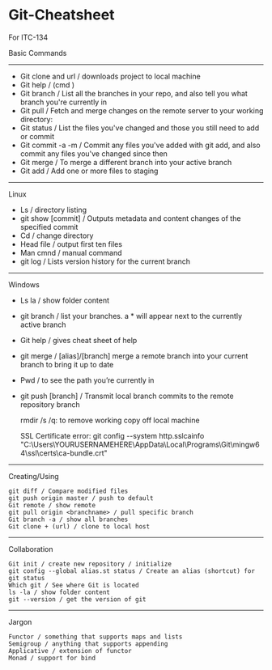 
# Git-Cheatsheet
For ITC-134

Basic Commands
*** 
- Git clone and url / downloads project to local machine
- Git help / (cmd ) 
- Git branch / List all the branches in your repo, and also tell you what branch you're currently in
- Git pull / Fetch and merge changes on the remote server to your working directory:
- Git status / List the files you've changed and those you still need to add or commit
- Git commit -a -m / Commit any files you've added with git add, and also commit any files you've changed since then
- Git merge <branch name> / To merge a different branch into your active branch
- Git add <file name> / Add one or more files to staging 
***


Linux
- Ls / directory listing 
- git show [commit] / Outputs metadata and content changes of the specified commit
- Cd / change directory
- Head file / output first ten files
- Man cmnd / manual command
- git log / Lists version history for the current branch
***
Windows
- Ls la / show folder content 
- git branch / list your branches. a * will appear next to the currently active branch
- Git help / gives cheat sheet of help
- git merge /  [alias]/[branch] merge a remote branch into your current branch to bring it up to date
- Pwd / to see the path you’re currently in 
- git push  [branch]  / Transmit local branch commits to the remote repository branch

  rmdir <repository name> /s /q: to remove working copy off local machine

    SSL Certificate error: git config --system http.sslcainfo
    "C:\Users\YOURUSERNAMEHERE\AppData\Local\Programs\Git\mingw64\ssl\certs\ca-bundle.crt"
***
Creating/Using

    git diff / Compare modified files
    git push origin master / push to default
    Git remote / show remote
    git pull origin <branchname> / pull specific branch
    Git branch -a / show all branches
    Git clone + (url) / clone to local host

***
Collaboration

    Git init / create new repository / initialize
    git config --global alias.st status / Create an alias (shortcut) for git status
    Which git / See where Git is located
    ls -la / show folder content
    git --version / get the version of git
***
Jargon

    Functor / something that supports maps and lists
    Semigroup / anything that supports appending
    Applicative / extension of functor
    Monad / support for bind
